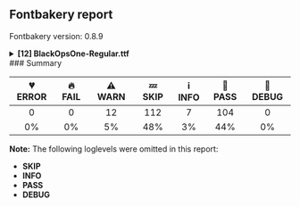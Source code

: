 ## Fontbakery report

Fontbakery version: 0.8.9

<details><summary><b>[12] BlackOpsOne-Regular.ttf</b></summary><div><details><summary>⚠ <b>WARN:</b> License URL matches License text on name table? (<a href="https://font-bakery.readthedocs.io/en/stable/fontbakery/profiles/googlefonts.html#com.google.fonts/check/name/license_url">com.google.fonts/check/name/license_url</a>)</summary><div>


* ⚠ **WARN** Please consider using HTTPS URLs at name table entry [plat=3, enc=1, name=14] [code: http-in-license-info]
</div></details><details><summary>⚠ <b>WARN:</b> Glyphs are similiar to Google Fonts version? (<a href="https://font-bakery.readthedocs.io/en/stable/fontbakery/profiles/googlefonts.html#com.google.fonts/check/production_glyphs_similarity">com.google.fonts/check/production_glyphs_similarity</a>)</summary><div>


* ⚠ **WARN** Following glyphs differ greatly from Google Fonts version:
	* Obreve
	* eogonek
	* uni1E6B
	* emacron
	* gdotaccent
	* umacron
	* zdotaccent
	* Gdotaccent
	* backslash
	* uni1E57 and 45 more.

Use -F or --full-lists to disable shortening of long lists.
</div></details><details><summary>⚠ <b>WARN:</b> Are there caret positions declared for every ligature? (<a href="https://font-bakery.readthedocs.io/en/stable/fontbakery/profiles/googlefonts.html#com.google.fonts/check/ligature_carets">com.google.fonts/check/ligature_carets</a>)</summary><div>


* ⚠ **WARN** This font lacks caret position values for ligature glyphs on its GDEF table. [code: lacks-caret-pos]
</div></details><details><summary>⚠ <b>WARN:</b> Is there kerning info for non-ligated sequences? (<a href="https://font-bakery.readthedocs.io/en/stable/fontbakery/profiles/googlefonts.html#com.google.fonts/check/kerning_for_non_ligated_sequences">com.google.fonts/check/kerning_for_non_ligated_sequences</a>)</summary><div>


* ⚠ **WARN** GPOS table lacks kerning info for the following non-ligated sequences:

	- f + f

	- f + i 

	- And i + l [code: lacks-kern-info]
</div></details><details><summary>⚠ <b>WARN:</b> Ensure fonts have ScriptLangTags declared on the 'meta' table. (<a href="https://font-bakery.readthedocs.io/en/stable/fontbakery/profiles/googlefonts.html#com.google.fonts/check/meta/script_lang_tags">com.google.fonts/check/meta/script_lang_tags</a>)</summary><div>


* ⚠ **WARN** This font file does not have a 'meta' table. [code: lacks-meta-table]
</div></details><details><summary>⚠ <b>WARN:</b> Check font contains no unreachable glyphs (<a href="https://font-bakery.readthedocs.io/en/stable/fontbakery/profiles/universal.html#com.google.fonts/check/unreachable_glyphs">com.google.fonts/check/unreachable_glyphs</a>)</summary><div>


* ⚠ **WARN** The following glyphs could not be reached by codepoint or substitution rules:

	- periodcentered.loclCAT

	- .null 

	- And periodcentered.loclCAT.case
 [code: unreachable-glyphs]
</div></details><details><summary>⚠ <b>WARN:</b> Check if each glyph has the recommended amount of contours. (<a href="https://font-bakery.readthedocs.io/en/stable/fontbakery/profiles/universal.html#com.google.fonts/check/contour_count">com.google.fonts/check/contour_count</a>)</summary><div>


* ⚠ **WARN** This font has a 'Soft Hyphen' character (codepoint 0x00AD) which is supposed to be zero-width and invisible, and is used to mark a hyphenation possibility within a word in the absence of or overriding dictionary hyphenation. It is mostly an obsolete mechanism now, and the character is only included in fonts for legacy codepage coverage. [code: softhyphen]
* ⚠ **WARN** This check inspects the glyph outlines and detects the total number of contours in each of them. The expected values are infered from the typical ammounts of contours observed in a large collection of reference font families. The divergences listed below may simply indicate a significantly different design on some of your glyphs. On the other hand, some of these may flag actual bugs in the font such as glyphs mapped to an incorrect codepoint. Please consider reviewing the design and codepoint assignment of these to make sure they are correct.

The following glyphs do not have the recommended number of contours:

	- Glyph name: one	Contours detected: 2	Expected: 1

	- Glyph name: two	Contours detected: 3	Expected: 1

	- Glyph name: three	Contours detected: 3	Expected: 1

	- Glyph name: five	Contours detected: 3	Expected: 1

	- Glyph name: six	Contours detected: 3	Expected: 1 or 2

	- Glyph name: seven	Contours detected: 2	Expected: 1

	- Glyph name: eight	Contours detected: 2	Expected: 3

	- Glyph name: nine	Contours detected: 3	Expected: 1 or 2

	- Glyph name: less	Contours detected: 2	Expected: 1

	- Glyph name: greater	Contours detected: 2	Expected: 1 

	- And 622 more.

Use -F or --full-lists to disable shortening of long lists.
 [code: contour-count]
</div></details><details><summary>⚠ <b>WARN:</b> Ensure dotted circle glyph is present and can attach marks. (<a href="https://font-bakery.readthedocs.io/en/stable/fontbakery/profiles/universal.html#com.google.fonts/check/dotted_circle">com.google.fonts/check/dotted_circle</a>)</summary><div>


* ⚠ **WARN** No dotted circle glyph present [code: missing-dotted-circle]
</div></details><details><summary>⚠ <b>WARN:</b> Are there any misaligned on-curve points? (<a href="https://font-bakery.readthedocs.io/en/stable/fontbakery/profiles/<Section: Outline Correctness Checks>.html#com.google.fonts/check/outline_alignment_miss">com.google.fonts/check/outline_alignment_miss</a>)</summary><div>


* ⚠ **WARN** The following glyphs have on-curve points which have potentially incorrect y coordinates:

	* w (U+0077): X=737.0,Y=-1.0 (should be at baseline 0?)

	* w (U+0077): X=736.0,Y=1.0 (should be at baseline 0?)

	* wcircumflex (U+0175): X=737.0,Y=-1.0 (should be at baseline 0?)

	* wcircumflex (U+0175): X=736.0,Y=1.0 (should be at baseline 0?)

	* uni1E4C (U+1E4C): X=572.0,Y=1869.0 (should be at ascender 1871?)

	* uni1E4F (U+1E4F): X=813.0,Y=1873.0 (should be at ascender 1871?)

	* uni1E4F (U+1E4F): X=1149.0,Y=1873.0 (should be at ascender 1871?)

	* uni1E4F (U+1E4F): X=283.0,Y=1873.0 (should be at ascender 1871?)

	* uni1E4F (U+1E4F): X=619.0,Y=1873.0 (should be at ascender 1871?)

	* wgrave (U+1E81): X=737.0,Y=-1.0 (should be at baseline 0?) 

	* And 15 more.

Use -F or --full-lists to disable shortening of long lists. [code: found-misalignments]
</div></details><details><summary>⚠ <b>WARN:</b> Are any segments inordinately short? (<a href="https://font-bakery.readthedocs.io/en/stable/fontbakery/profiles/<Section: Outline Correctness Checks>.html#com.google.fonts/check/outline_short_segments">com.google.fonts/check/outline_short_segments</a>)</summary><div>


* ⚠ **WARN** The following glyphs have segments which seem very short:

	* ampersand (U+0026) contains a short segment L<<286.0,904.0>--<285.0,905.0>>

	* w (U+0077) contains a short segment L<<737.0,-1.0>--<736.0,1.0>>

	* wcircumflex (U+0175) contains a short segment L<<737.0,-1.0>--<736.0,1.0>>

	* wgrave (U+1E81) contains a short segment L<<737.0,-1.0>--<736.0,1.0>>

	* wacute (U+1E83) contains a short segment L<<737.0,-1.0>--<736.0,1.0>>

	* wdieresis (U+1E85) contains a short segment L<<737.0,-1.0>--<736.0,1.0>>

	* dagger (U+2020) contains a short segment L<<557.0,429.0>--<556.0,429.0>>

	* dagger (U+2020) contains a short segment L<<948.0,431.0>--<950.0,430.0>>

	* colonmonetary (U+20A1) contains a short segment L<<1076.0,1327.0>--<1080.0,1327.0>>

	* colonmonetary (U+20A1) contains a short segment L<<1080.0,0.0>--<1076.0,0.0>>

	* uni20B9 (U+20B9) contains a short segment L<<490.0,298.0>--<486.0,298.0>> 

	* And fl (U+FB02) contains a short segment L<<1455.0,1202.0>--<1453.0,1202.0>> [code: found-short-segments]
</div></details><details><summary>⚠ <b>WARN:</b> Do any segments have colinear vectors? (<a href="https://font-bakery.readthedocs.io/en/stable/fontbakery/profiles/<Section: Outline Correctness Checks>.html#com.google.fonts/check/outline_colinear_vectors">com.google.fonts/check/outline_colinear_vectors</a>)</summary><div>


* ⚠ **WARN** The following glyphs have colinear vectors:

	* ampersand (U+0026): L<<1066.0,0.0>--<286.0,904.0>> -> L<<286.0,904.0>--<285.0,905.0>> 

	* And uni20B9 (U+20B9): L<<490.0,298.0>--<486.0,298.0>> -> L<<486.0,298.0>--<320.0,298.0>> [code: found-colinear-vectors]
</div></details><details><summary>⚠ <b>WARN:</b> Do outlines contain any semi-vertical or semi-horizontal lines? (<a href="https://font-bakery.readthedocs.io/en/stable/fontbakery/profiles/<Section: Outline Correctness Checks>.html#com.google.fonts/check/outline_semi_vertical">com.google.fonts/check/outline_semi_vertical</a>)</summary><div>


* ⚠ **WARN** The following glyphs have semi-vertical/semi-horizontal lines:

	* IJ (U+0132): L<<117.0,0.0>--<119.0,265.0>>

	* Oslash (U+00D8): L<<715.0,264.0>--<927.0,265.0>>

	* Oslashacute (U+01FE): L<<715.0,264.0>--<927.0,265.0>>

	* Sigma (U+03A3): L<<118.0,0.0>--<117.0,225.0>>

	* at (U+0040): L<<1043.0,178.0>--<1359.0,177.0>>

	* colonmonetary (U+20A1): L<<1076.0,0.0>--<1077.0,-179.0>>

	* colonmonetary (U+20A1): L<<777.0,0.0>--<778.0,-179.0>>

	* eth (U+00F0): L<<1245.0,966.0>--<1248.0,265.0>>

	* lira (U+20A4): L<<230.0,265.0>--<407.0,264.0>>

	* lira (U+20A4): L<<917.0,265.0>--<1513.0,264.0>> 

	* And 12 more.

Use -F or --full-lists to disable shortening of long lists. [code: found-semi-vertical]
</div></details><br></div></details>
### Summary

| 💔 ERROR | 🔥 FAIL | ⚠ WARN | 💤 SKIP | ℹ INFO | 🍞 PASS | 🔎 DEBUG |
|:-----:|:----:|:----:|:----:|:----:|:----:|:----:|
| 0 | 0 | 12 | 112 | 7 | 104 | 0 |
| 0% | 0% | 5% | 48% | 3% | 44% | 0% |

**Note:** The following loglevels were omitted in this report:
* **SKIP**
* **INFO**
* **PASS**
* **DEBUG**
